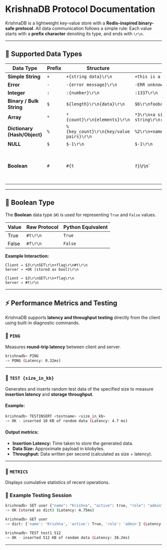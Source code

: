 

# KrishnaDB Protocol Documentation

KrishnaDB is a lightweight key-value store with a **Redis-inspired binary-safe protocol**.
All data communication follows a simple rule:
Each value starts with a **prefix character** denoting its type, and ends with `\r\n`.

---

## 📘 Supported Data Types

| Data Type                    | Prefix | Structure                               | Example                                                 |                                       |
| ---------------------------- | ------ | --------------------------------------- | ------------------------------------------------------- | ------------------------------------- |
| **Simple String**            | `+`    | `+{string data}\r\n`                    | `+this is a simple string\r\n`                          |                                       |
| **Error**                    | `-`    | `-{error message}\r\n`                  | `-ERR unknown command "FLUHS"\r\n`                      |                                       |
| **Integer**                  | `:`    | `:{number}\r\n`                         | `:1337\r\n`                                             |                                       |
| **Binary / Bulk String**     | `$`    | `${length}\r\n{data}\r\n`               | `$6\r\nfoobar\r\n`                                      |                                       |
| **Array**                    | `*`    | `*{count}\r\n{elements}\r\n`            | `*3\r\n+a simple string\r\n:12345\r\n$7\r\ntesting\r\n` |                                       |
| **Dictionary (Hash/Object)** | `%`    | `%{key_count}\r\n{key/value pairs}\r\n` | `%2\r\n+name\r\n+KrishnaDB\r\n+version\r\n:1\r\n`       |                                       |
| **NULL**                     | `$`    | `$-1\r\n`                               | `$-1\r\n`                                               |                                       |
| **Boolean**                  | `#`    | `#{t`                                   | `f}`\r\n`                                                 | `#t\r\n` → `True`, `#f\r\n` → `False` |

---

## 🔢 Boolean Type

The **Boolean** data type (`#`) is used for representing `True` and `False` values.

| Value | Raw Protocol | Python Equivalent |
| ----- | ------------ | ----------------- |
| True  | `#t\r\n`     | `True`            |
| False | `#f\r\n`     | `False`           |

**Example Interaction:**

```
Client → $3\r\nSET\r\n+flag\r\n#t\r\n
Server → +OK (stored as bool)\r\n

Client → $3\r\nGET\r\n+flag\r\n
Server → #t\r\n
```

---

## ⚡ Performance Metrics and Testing

KrishnaDB supports **latency and throughput testing** directly from the client using built-in diagnostic commands.

### 🔹 `PING`

Measures **round-trip latency** between client and server.

```bash
krishnadb> PING
-> PONG (Latency: 0.32ms)
```

---

### 🔹 `TEST {size_in_kb}`

Generates and inserts random test data of the specified size to measure **insertion latency** and **storage throughput**.

#### Example:

```bash
krishnadb> TESTINSERT <testname> <size_in_kb>
-> OK - inserted 10 KB of random data (Latency: 4.7 ms)
```

#### Output metrics:

* **Insertion Latency:** Time taken to store the generated data.
* **Data Size:** Approximate payload in kilobytes.
* **Throughput:** Data written per second (calculated as size ÷ latency).

---

### 🔹 `METRICS`

Displays cumulative statistics of recent operations.

### 🧪 Example Testing Session

```bash
krishnadb> SET user {"name": "Krishna", "active": true, "role": "admin"}
-> OK (stored as dict) (Latency: 4.75ms)

krishnadb> GET user
-> dict: {'name': 'Krishna', 'active': True, 'role': 'admin'} (Latency: 0.31ms)

krishnadb> TEST test1 512
-> OK - inserted 512 KB of random data (Latency: 38.2ms)

```

---
